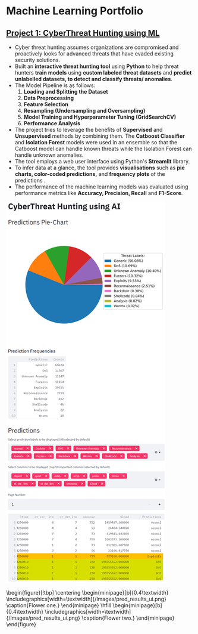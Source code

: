 # Machine Learning Portfolio

## [Project 1: CyberThreat Hunting using ML](https://github.com/tevinjose97/Machine-Learning-Projects/tree/main/CyberThreat-Hunting_using_ML)
* Cyber threat hunting assumes organizations are compromised and proactively looks for advanced threats that have evaded existing security solutions.
* Built an **interactive threat hunting tool** using **Python** to help threat hunters **train models** using **custom labeled threat datasets** and **predict unlabelled datasets, to detect and classify threats/ anomalies**.
* The Model Pipeline is as follows:
   1. **Loading and Splitting the Dataset**
   2. **Data Preprocessing**
   3. **Feature Selection**
   4. **Resampling (Undersampling and Oversampling)**
   5. **Model Training and Hyperparameter Tuning (GridSearchCV)**
   6. **Performance Analysis**
* The project tries to leverage the benefits of **Supervised** and **Unsupervised** methods by combining them. The **Catboost Classifier** and **Isolation Forest** models were used in an ensemble so that the Catboost model can handle known threats while the Isolation Forest can handle unknown anomalies.
* The tool employs a web user interface using Python's **Streamlit** library.
* To infer data at a glance, the tool provides **visualisations** such as **pie charts, color-coded predictions,** and **frequency plots** of the predictions .
* The performance of the machine learning models was evaluated using performance metrics like **Accuracy, Precision, Recall** and **F1-Score**.

![](/Images/pred_results_ui.png)

<!--- <p align="center">
  <img src="/Images/pred_results_ui.png" width="300">
 </p>

<p align="center">
  <img src="/Images/pred_results_ui.png" width="200" />
  <img src="/Images/pred_results_ui.png" width="200" /> 
  <img src="/Images/pred_results_ui.png" width="200" />
</p>
-->

\begin{figure}[!tbp]
  \centering
  \begin{minipage}[b]{0.4\textwidth}
    \includegraphics[width=\textwidth]{/Images/pred_results_ui.png}
    \caption{Flower one.}
  \end{minipage}
   \hfill
  \begin{minipage}[b]{0.4\textwidth}
    \includegraphics[width=\textwidth]{/Images/pred_results_ui.png}
    \caption{Flower two.}
  \end{minipage}
\end{figure}
